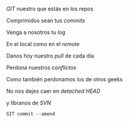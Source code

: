 *GIT* nuestro que estás en los repos

Comprimidos sean tus *commits* 

Venga a nosotros tu *log*

En el local como en el *remote*

Danos hoy nuestro *pull* de cada día 

Perdona nuestros *conflictos*

Como también perdonamos los de otros geeks 

No nos dejes caer en *detached HEAD*

y líbranos de *SVN*

`GIT commit --amend`